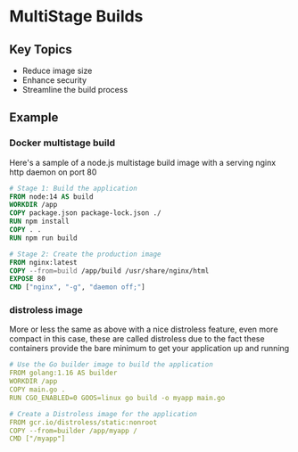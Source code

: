 # MultiStage Builds

## Key Topics
- Reduce image size
- Enhance security
- Streamline the build process

## Example
### Docker multistage build
Here's a sample of a node.js multistage build image with a serving nginx http daemon on port 80
```dockerfile
# Stage 1: Build the application
FROM node:14 AS build
WORKDIR /app
COPY package.json package-lock.json ./
RUN npm install
COPY . .
RUN npm run build

# Stage 2: Create the production image
FROM nginx:latest
COPY --from=build /app/build /usr/share/nginx/html
EXPOSE 80
CMD ["nginx", "-g", "daemon off;"]
```

### distroless image
More or less the same as above with a nice distroless feature, even more compact in this case,
these are called distroless due to the fact these containers provide the bare minimum to get your
application up and running
```yaml
# Use the Go builder image to build the application
FROM golang:1.16 AS builder
WORKDIR /app
COPY main.go .
RUN CGO_ENABLED=0 GOOS=linux go build -o myapp main.go

# Create a Distroless image for the application
FROM gcr.io/distroless/static:nonroot
COPY --from=builder /app/myapp /
CMD ["/myapp"]
```
